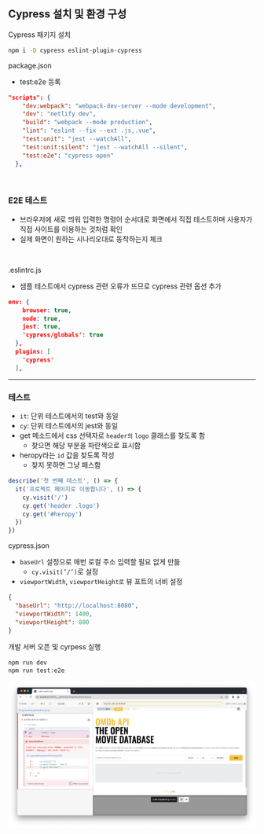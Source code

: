 ## Cypress 설치 및 환경 구성
Cypress 패키지 설치

```bash
npm i -D cypress eslint-plugin-cypress
```

package.json

- test:e2e 등록

```json
"scripts": {
    "dev:webpack": "webpack-dev-server --mode development",
    "dev": "netlify dev",
    "build": "webpack --mode production",
    "lint": "eslint --fix --ext .js,.vue",
    "test:unit": "jest --watchAll",
    "test:unit:silent": "jest --watchAll --silent",
    "test:e2e": "cypress open"
  },
```

<br/>

### E2E 테스트

- 브라우저에 새로 띄워 입력한 명령어 순서대로 화면에서 직접 테스트하며 사용자가 직접 사이트를 이용하는 것처럼 확인
- 실제 화면이 원하는 시나리오대로 동작하는지 체크

<br/>

.eslintrc.js

- 샘플 테스트에서 cypress 관련 오류가 뜨므로 cypress 관련 옵션 추가

```json
env: {
    browser: true,
    node: true,
    jest: true,
    'cypress/globals': true
  },
  plugins: [
    'cypress'
  ],
```

---

### 테스트
- `it`: 단위 테스트에서의 test와 동일
- `cy`: 단위 테스트에서의 jest와 동일
- get 메소드에서 css 선택자로 `header의` `logo` 클래스를 찾도록 함
    - 찾으면 해당 부분을 파란색으로 표시함
- heropy라는 `id` 값을 찾도록 작성
    - 찾지 못하면 그냥 패스함

```jsx
describe('첫 번째 테스트', () => {
  it('프로젝트 페이지로 이동합니다', () => {
    cy.visit('/')
    cy.get('header .logo')
    cy.get('#heropy')
  })
})
```

cypress.json

- `baseUrl` 설정으로 매번 로컬 주소 입력할 필요 없게 만듦
    - `cy.visit(’/’)`로 설정
- `viewportWidth`, `viewportHeight로` 뷰 포트의 너비 설정

```json
{
  "baseUrl": "http://localhost:8080",
  "viewportWidth": 1400,
  "viewportHeight": 800
}
```

개발 서버 오픈 및 cyrpess 실행

```bash
npm run dev
npm run test:e2e
```

<img src="../images/6-1.png" width="700px" />